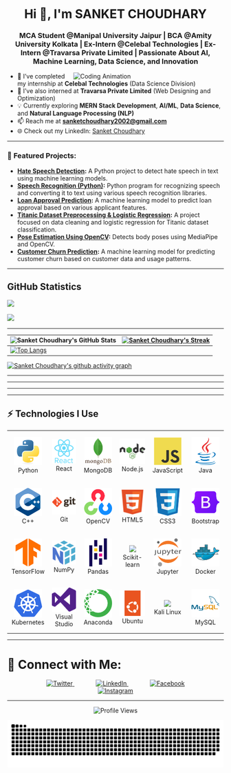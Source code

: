 <h1 align="center">Hi 👋, I'm SANKET CHOUDHARY</h1>
<h3 align="center">MCA Student @Manipal University Jaipur | BCA @Amity University Kolkata | Ex-Intern @Celebal Technologies | Ex-Intern @Travarsa Private Limited | Passionate About AI, Machine Learning, Data Science, and Innovation</h3>

<img align="right" src="https://user-images.githubusercontent.com/74038190/212748842-9fcbad5b-6173-4175-8a61-521f3dbb7514.gif" alt="Coding Animation" width="350"/>

- 🔭 I’ve completed my internship at **Celebal Technologies** (Data Science Division)  
- 🌱 I’ve also interned at **Travarsa Private Limited** (Web Designing and Optimization)  
- 💡 Currently exploring **MERN Stack Development**, **AI/ML**, **Data Science**, and **Natural Language Processing (NLP)**  
- 📫 Reach me at **[sanketchoudhary2002@gmail.com](mailto:sanketchoudhary2002@gmail.com)**  
- 🌐 Check out my LinkedIn: [Sanket Choudhary](https://www.linkedin.com/in/sanket-choudhary-2030a819b/)


---

### 🌟 **Featured Projects:**

- **[Hate Speech Detection](https://github.com/SANKETKISHU/HATE_SPEECH_DETECTION):** A Python project to detect hate speech in text using machine learning models.  
- **[Speech Recognition (Python)](https://github.com/SANKETKISHU/Speech_Recognition_PYTHON):** Python program for recognizing speech and converting it to text using various speech recognition libraries.  
- **[Loan Approval Prediction](https://github.com/SANKETKISHU/Loan_Approval_Prediction):** A machine learning model to predict loan approval based on various applicant features.  
- **[Titanic Dataset Preprocessing & Logistic Regression](https://github.com/SANKETKISHU/titanic_data_preprocessing/tree/main):** A project focused on data cleaning and logistic regression for Titanic dataset classification.  
- **[Pose Estimation Using OpenCV](https://github.com/SANKETKISHU/Pose-Estimation_OpenCV_MediaPipe):** Detects body poses using MediaPipe and OpenCV.  
- **[Customer Churn Prediction](https://github.com/SANKETKISHU/Customer_Churn_Prediction):** A machine learning model for predicting customer churn based on customer data and usage patterns.

---

## GitHub Statistics

![](https://komarev.com/ghpvc/?username=SANKETKISHU&color=green)

![](https://github-profile-trophy.vercel.app/?username=SANKETKISHU&theme=flat&no-frame=true&row=1&column=6&margin-w=5&margin-h=5&count_private=true&bgColor=#f5f5f5&title=Followers,Stars,Repositories,Commit,MultiLanguage)

---

| ![Sanket Choudhary's GitHub Stats](https://github-readme-stats.vercel.app/api?username=SANKETKISHU&show_icons=true&theme=radical) | [![Sanket Choudhary's Streak](https://streak-stats.demolab.com?user=SANKETKISHU&theme=dark&border_radius=7&mode=weekly)](https://git.io/streak-stats) |
| ------------------------------------------------------------ | ------------------------------------------------------------ |
| [![Top Langs](https://github-readme-stats.vercel.app/api/top-langs/?username=SANKETKISHU&layout=compact&&show_icons=true&theme=radical)](https://github.com/SANKETKISHU/github-readme-stats) |                                                               |

[![Sanket Choudhary's github activity graph](https://github-readme-activity-graph.vercel.app/graph?username=SANKETKISHU&bg_color=121212&color=d01bc4&line=9e4c98&point=dd13a7&area=true&hide_border=true)](https://github.com/ashutosh00710/github-readme-activity-graph)

---

---


---


---



## ⚡ **Technologies I Use**

<div align="center">
<table align="center">
    <tr>
        <td align="center" width="140" height="112.43">
            <img src="https://raw.githubusercontent.com/devicons/devicon/master/icons/python/python-original.svg" width="65px"/>
            <br /> Python
        </td>
        <td align="center" width="140" height="112.43">
            <img src="https://raw.githubusercontent.com/devicons/devicon/master/icons/react/react-original-wordmark.svg" width="65px"/>
            <br /> React
        </td>
        <td align="center" width="140" height="112.43">
            <img src="https://raw.githubusercontent.com/devicons/devicon/master/icons/mongodb/mongodb-original-wordmark.svg" width="65px"/>
            <br /> MongoDB
        </td>
        <td align="center" width="140" height="112.43">
            <img src="https://raw.githubusercontent.com/devicons/devicon/master/icons/nodejs/nodejs-original-wordmark.svg" width="65px"/>
            <br /> Node.js
        </td>
        <td align="center" width="140" height="112.43">
            <img src="https://raw.githubusercontent.com/devicons/devicon/master/icons/javascript/javascript-original.svg" width="65px"/>
            <br /> JavaScript
        </td>
        <td align="center" width="140" height="112.43">
            <img src="https://raw.githubusercontent.com/devicons/devicon/master/icons/java/java-original.svg" width="65px"/>
            <br /> Java
        </td>
    </tr>
    <tr>
        <td align="center" width="140" height="112.43">
            <img src="https://raw.githubusercontent.com/devicons/devicon/master/icons/cplusplus/cplusplus-original.svg" width="65px"/>
            <br /> C++
        </td>
        <td align="center" width="140" height="112.43">
            <img src="https://raw.githubusercontent.com/devicons/devicon/master/icons/git/git-original-wordmark.svg" width="65px"/>
            <br /> Git
        </td>
        <td align="center" width="140" height="112.43">
            <img src="https://raw.githubusercontent.com/devicons/devicon/master/icons/opencv/opencv-original.svg" width="65px"/>
            <br /> OpenCV
        </td>
        <td align="center" width="140" height="112.43">
            <img src="https://raw.githubusercontent.com/devicons/devicon/master/icons/html5/html5-original.svg" width="65px"/>
            <br /> HTML5
        </td>
        <td align="center" width="140" height="112.43">
            <img src="https://raw.githubusercontent.com/devicons/devicon/master/icons/css3/css3-original.svg" width="65px"/>
            <br /> CSS3
        </td>
        <td align="center" width="140" height="112.43">
            <img src="https://raw.githubusercontent.com/devicons/devicon/master/icons/bootstrap/bootstrap-original.svg" width="65px"/>
            <br /> Bootstrap
        </td>
    </tr>
    <tr>
        <td align="center" width="140" height="112.43">
            <img src="https://raw.githubusercontent.com/devicons/devicon/master/icons/tensorflow/tensorflow-original.svg" width="65px"/>
            <br /> TensorFlow
        </td>
        <td align="center" width="140" height="112.43">
            <img src="https://raw.githubusercontent.com/devicons/devicon/master/icons/numpy/numpy-original.svg" width="65px"/>
            <br /> NumPy
        </td>
        <td align="center" width="140" height="112.43">
            <img src="https://raw.githubusercontent.com/devicons/devicon/master/icons/pandas/pandas-original.svg" width="65px"/>
            <br /> Pandas
        </td>
        <td align="center" width="140" height="112.43">
            <img src="https://upload.wikimedia.org/wikipedia/commons/0/05/Scikit_learn_logo_small.svg" width="65px"/>
            <br /> Scikit-learn
        </td>
        <td align="center" width="140" height="112.43">
            <img src="https://raw.githubusercontent.com/devicons/devicon/master/icons/jupyter/jupyter-original-wordmark.svg" width="65px"/>
            <br /> Jupyter
        </td>
        <td align="center" width="140" height="112.43">
            <img src="https://raw.githubusercontent.com/devicons/devicon/master/icons/docker/docker-original.svg" width="65px"/>
            <br /> Docker
        </td>
    </tr>
    <tr>
        <td align="center" width="140" height="112.43">
            <img src="https://raw.githubusercontent.com/devicons/devicon/master/icons/kubernetes/kubernetes-plain.svg" width="65px"/>
            <br /> Kubernetes
        </td>
        <td align="center" width="140" height="112.43">
            <img src="https://raw.githubusercontent.com/devicons/devicon/master/icons/visualstudio/visualstudio-plain.svg" width="65px"/>
            <br /> Visual Studio
        </td>
        <td align="center" width="140" height="112.43">
            <img src="https://raw.githubusercontent.com/devicons/devicon/master/icons/anaconda/anaconda-original.svg" width="65px"/>
            <br /> Anaconda
        </td>
        <td align="center" width="140" height="112.43">
            <img src="https://raw.githubusercontent.com/devicons/devicon/master/icons/ubuntu/ubuntu-plain.svg" width="65px"/>
            <br /> Ubuntu
        </td>
        <td align="center" width="140" height="112.43">
            <img src="https://www.kali.org/images/kali-logo.svg" width="65px"/>
            <br /> Kali Linux
        </td>
        <td align="center" width="140" height="112.43">
            <img src="https://raw.githubusercontent.com/devicons/devicon/master/icons/mysql/mysql-original-wordmark.svg" width="65px"/>
            <br /> MySQL
        </td>
    </tr>
</table>
</div>




---

# 🔗 **Connect with Me:**

<div align="center">
    <a href="https://twitter.com/sanketc45062294" target="_blank" style="margin: 0 25px;">
        <img src="https://raw.githubusercontent.com/rahuldkjain/github-profile-readme-generator/master/src/images/icons/Social/twitter.svg" alt="Twitter" height="30" width="40" />
    </a>
    <a href="https://linkedin.com/in/sanket-choudhary-2030a819b" target="_blank" style="margin: 0 25px;">
        <img src="https://raw.githubusercontent.com/rahuldkjain/github-profile-readme-generator/master/src/images/icons/Social/linked-in-alt.svg" alt="LinkedIn" height="30" width="40" />
    </a>
    <a href="https://fb.com/sanket.choudhary" target="_blank" style="margin: 0 25px;">
        <img src="https://raw.githubusercontent.com/rahuldkjain/github-profile-readme-generator/master/src/images/icons/Social/facebook.svg" alt="Facebook" height="30" width="40" />
    </a>
    <a href="https://instagram.com/kishu.sanket" target="_blank" style="margin: 0 25px;">
        <img src="https://raw.githubusercontent.com/rahuldkjain/github-profile-readme-generator/master/src/images/icons/Social/instagram.svg" alt="Instagram" height="30" width="40" />
    </a>
</div>


---

<p align="center">
 <img src="https://komarev.com/ghpvc/?username=SANKETKISHU&style=flat-square" alt="Profile Views"/>
</p>




<picture align="center">
  <source
    media="(prefers-color-scheme: dark)"
    srcset="https://raw.githubusercontent.com/platane/snk/output/github-contribution-grid-snake-dark.svg"
  />
  <source
    media="(prefers-color-scheme: light)"
    srcset="https://raw.githubusercontent.com/platane/snk/output/github-contribution-grid-snake.svg"
  />
  <img
    alt="github contribution grid snake animation"
    src="https://raw.githubusercontent.com/platane/snk/output/github-contribution-grid-snake.svg"
  />
</picture>

